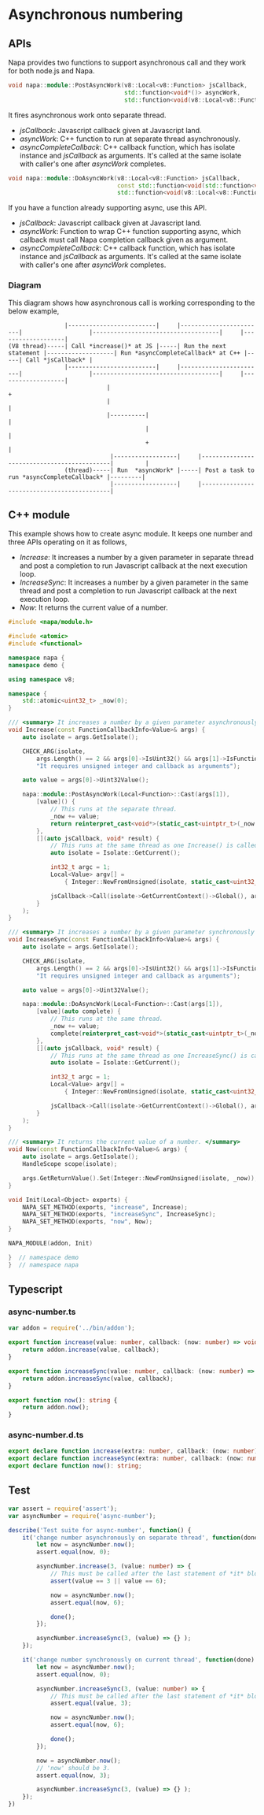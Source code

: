 # Asynchronous numbering

## APIs

Napa provides two functions to support asynchronous call and they work for both node.js and Napa.

```cpp
void napa::module::PostAsyncWork(v8::Local<v8::Function> jsCallback,
                                 std::function<void*()> asyncWork,
                                 std::function<void(v8::Local<v8::Function>, void*)> asyncCompleteCallback);
```

It fires asynchronous work onto separate thread.

* *jsCallback*: Javascript callback given at Javascript land.
* *asyncWork*: C++ function to run at separate thread asynchronously.
* *asyncCompleteCallback*: C++ callback function, which has isolate instance and *jsCallback* as arguments. It's called at the same isolate with caller's one after *asyncWork* completes.

```cpp
void napa::module::DoAsyncWork(v8::Local<v8::Function> jsCallback,
                               const std::function<void(std::function<void(void*)>)>& asyncWork,
                               std::function<void(v8::Local<v8::Function>, void*)> asyncCompleteCallback);
```

If you have a function already supporting async, use this API.

* *jsCallback*: Javascript callback given at Javascript land.
* *asyncWork*: Function to wrap C++ function supporting async, which callback must call Napa completion callback given as argument.
* *asyncCompleteCallback*: C++ callback function, which has isolate instance and *jsCallback* as arguments. It's called at the same isolate with caller's one after *asyncWork* completes.

### Diagram

This diagram shows how asynchronous call is working corresponding to the below example,

```diagram
                |-------------------------|     |------------------------|                   |------------------------------------|     |-------------------|
(V8 thread)-----| Call *increase()* at JS |-----| Run the next statement |-------------------| Run *asyncCompleteCallback* at C++ |-----| Call *jsCallback* |
                |-------------------------|     |------------------------|                   |------------------------------------|     |-------------------|
                            |                                                                                +
                            |                                                                                |
                            |----------|                                                                     |
                                       |                                                                     |
                                       +                                                                     |
                             |------------------|     |--------------------------------------------|         |
                (thread)-----| Run  *asyncWork* |-----| Post a task to run *asyncCompleteCallback* |---------|
                             |------------------|     |--------------------------------------------|
```

## C++ module

This example shows how to create async module. It keeps one number and three APIs operating on it as follows,

* *Increase*: It increases a number by a given parameter in separate thread and post a completion to run Javascript callback at the next execution loop.
* *IncreaseSync*: It increases a number by a given parameter in the same thread and post a completion to run Javascript callback at the next execution loop.
* *Now*: It returns the current value of a number.

```cpp
#include <napa/module.h>

#include <atomic>
#include <functional>

namespace napa {
namespace demo {

using namespace v8;

namespace {
    std::atomic<uint32_t> _now(0);
}

/// <summary> It increases a number by a given parameter asynchronously and runs a callback at the next execution loop. </summary>
void Increase(const FunctionCallbackInfo<Value>& args) {
    auto isolate = args.GetIsolate();

    CHECK_ARG(isolate,
        args.Length() == 2 && args[0]->IsUint32() && args[1]->IsFunction(),
        "It requires unsigned integer and callback as arguments");

    auto value = args[0]->Uint32Value();

    napa::module::PostAsyncWork(Local<Function>::Cast(args[1]),
        [value]() {
            // This runs at the separate thread.
            _now += value;
            return reinterpret_cast<void*>(static_cast<uintptr_t>(_now.load()));
        },
        [](auto jsCallback, void* result) {
            // This runs at the same thread as one Increase() is called.
            auto isolate = Isolate::GetCurrent();

            int32_t argc = 1;
            Local<Value> argv[] =
                { Integer::NewFromUnsigned(isolate, static_cast<uint32_t>(reinterpret_cast<uintptr_t>(result))) };

            jsCallback->Call(isolate->GetCurrentContext()->Global(), argc, argv);
        }
    );
}

/// <summary> It increases a number by a given parameter synchronously and runs a callback at the next execution loop. </summary>
void IncreaseSync(const FunctionCallbackInfo<Value>& args) {
    auto isolate = args.GetIsolate();

    CHECK_ARG(isolate,
        args.Length() == 2 && args[0]->IsUint32() && args[1]->IsFunction(),
        "It requires unsigned integer and callback as arguments");

    auto value = args[0]->Uint32Value();

    napa::module::DoAsyncWork(Local<Function>::Cast(args[1]),
        [value](auto complete) {
            // This runs at the same thread.
            _now += value;
            complete(reinterpret_cast<void*>(static_cast<uintptr_t>(_now.load())));
        },
        [](auto jsCallback, void* result) {
            // This runs at the same thread as one IncreaseSync() is called.
            auto isolate = Isolate::GetCurrent();

            int32_t argc = 1;
            Local<Value> argv[] =
                { Integer::NewFromUnsigned(isolate, static_cast<uint32_t>(reinterpret_cast<uintptr_t>(result))) };

            jsCallback->Call(isolate->GetCurrentContext()->Global(), argc, argv);
        }
    );
}

/// <summary> It returns the current value of a number. </summary>
void Now(const FunctionCallbackInfo<Value>& args) {
    auto isolate = args.GetIsolate();
    HandleScope scope(isolate);

    args.GetReturnValue().Set(Integer::NewFromUnsigned(isolate, _now));
}

void Init(Local<Object> exports) {
    NAPA_SET_METHOD(exports, "increase", Increase);
    NAPA_SET_METHOD(exports, "increaseSync", IncreaseSync);
    NAPA_SET_METHOD(exports, "now", Now);
}

NAPA_MODULE(addon, Init)

}  // namespace demo
}  // namespace napa
```

## Typescript

### async-number.ts
```ts
var addon = require('../bin/addon');

export function increase(value: number, callback: (now: number) => void) {
    return addon.increase(value, callback);
}

export function increaseSync(value: number, callback: (now: number) => void) {
    return addon.increaseSync(value, callback);
}

export function now(): string {
    return addon.now();
}
```

### async-number.d.ts
```d.ts
export declare function increase(extra: number, callback: (now: number) => void): any;
export declare function increaseSync(extra: number, callback: (now: number) => void): any;
export declare function now(): string;
```

## Test

```ts
var assert = require('assert');
var asyncNumber = require('async-number');

describe('Test suite for async-number', function() {
    it('change number asynchronously on separate thread', function(done) {
        let now = asyncNumber.now();
        assert.equal(now, 0);

        asyncNumber.increase(3, (value: number) => {
            // This must be called after the last statement of *it* block is executed.
            assert(value == 3 || value == 6);

            now = asyncNumber.now();
            assert.equal(now, 6);

            done();
        });

        asyncNumber.increaseSync(3, (value) => {} );
    });

    it('change number synchronously on current thread', function(done) {
        let now = asyncNumber.now();
        assert.equal(now, 0);

        asyncNumber.increaseSync(3, (value: number) => {
            // This must be called after the last statement of *it* block is executed.
            assert.equal(value, 3);

            now = asyncNumber.now();
            assert.equal(now, 6);

            done();
        });

        now = asyncNumber.now();
        // 'now' should be 3.
        assert.equal(now, 3);

        asyncNumber.increaseSync(3, (value) => {} );
    });
})
```
